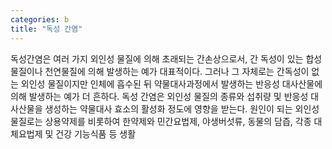 ```yaml
---
categories: b
title: "독성 간염"
---
```

독성간염은 여러 가지 외인성 물질에 의해 초래되는 간손상으로서, 간 독성이 있는 합성물질이나 천연물질에 의해 발생하는 예가 대표적이다. 그러나 그 자체로는 간독성이 없는 외인성 물질이지만 인체에 흡수된 뒤 약물대사과정에서 발생하는 반응성 대사산물에 의해 발생하는 예가 더 흔하다. 독성 간염은 외인성 물질의 종류와 섭취량 및 반응성 대사산물을 생성하는 약물대사 효소의 활성화 정도에 영향을 받는다. 원인이 되는 외인성 물질로는 상용약제를 비롯하여 한약제와 민간요법제, 야생버섯류, 동물의 담즙, 각종 대체요법제 및 건강 기능식품 등 생활